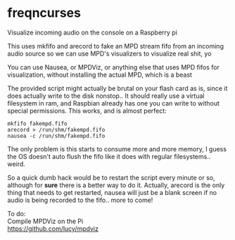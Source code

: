 # freqncurses
Visualize incoming audio on the console on a Raspberry pi

This uses mkfifo and arecord to fake an MPD stream fifo from an incoming audio source so we can use MPD's visualizers to visualize real shit, yo

You can use Nausea, or MPDViz, or anything else that uses MPD fifos for visualization, without installing the actual MPD, which is a beast

The provided script might actually be brutal on your flash card as is, since it does actually write to the disk nonstop..
It should really use a virtual filesystem in ram, and Raspbian already has one you can write to without special permissions. This works, and is almost perfect:

```
mkfifo fakempd.fifo
arecord > /run/shm/fakempd.fifo
nausea -c /run/shm/fakempd.fifo
```

The only problem is this starts to consume more and more memory, I guess the OS doesn't auto flush the fifo 
like it does with regular filesystems.. weird.

So a quick dumb hack would be to restart the script every minute or so, although for **sure** there is a better way to do it. Actually, arecord is the only thing that needs to get restarted, nausea will just be a blank screen if no audio is being recorded to the fifo.. more to come!

To do:    
Compile MPDViz on the Pi    
https://github.com/lucy/mpdviz
